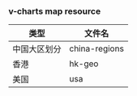 ### v-charts map resource

| 类型 | 文件名 |
| -- | -- |
| 中国大区划分 | china-regions |
| 香港 | hk-geo |
| 美国 | usa |
